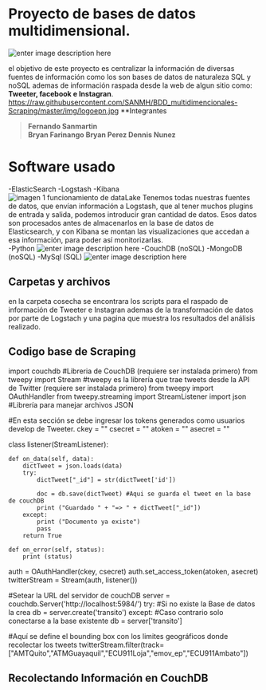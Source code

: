 # Proyecto de bases de datos multidimensional.
![enter image description here](https://www.epn.edu.ec/wp-content/uploads/LOGO_EPN.jpg)


el objetivo de este proyecto es centralizar la información de diversas fuentes de información como los son bases de datos de naturaleza SQL y noSQL ademas de información raspada desde la web de algun sitio como: **Tweeter, facebook e Instagran**.
https://raw.githubusercontent.com/SANMH/BDD_multidimencionales-Scraping/master/img/logoepn.jpg
**Integrantes
>**Fernando Sanmartin			
>Bryan Farinango
>Bryan Perez
>Dennis Nunez**

# Software usado

-ElasticSearch
-Logstash
-Kibana
![imagen 1 funcionamiento de dataLake Tenemos todas nuestras fuentes de datos, que envían información a Logstash, que al tener muchos plugins de entrada y salida, podemos introducir gran cantidad de datos. Esos datos son procesados antes de almacenarlos en la base de datos de Elasticsearch, y con Kibana se montan las visualizaciones que accedan a esa información, para poder así monitorizarlas.](https://dc722jrlp2zu8.cloudfront.net/media/cache/ac/fb/acfb8540e183c26ce471e0370d80d470.webp)
-Python
![enter image description here](https://gameartschool.eu/wp-content/uploads/2018/09/python-logo-master-v3-TM.png)
-CouchDB (noSQL)
-MongoDB (noSQL)
-MySql (SQL)
![enter image description here](https://image.slidesharecdn.com/20100123dodugi-alt-100124141539-phpapp02/95/couchdb-vs-mongodb-2-728.jpg?cb=1285493025)

## Carpetas y archivos

en la carpeta cosecha se encontrara los scripts para el raspado de información de Tweeter e Instagran ademas de la transformación de datos por parte de Logstach y una pagina que muestra los resultados del análisis realizado. 

## Codigo base de Scraping

   import couchdb #Libreria de CouchDB (requiere ser instalada primero)
 from tweepy import Stream #tweepy es la librería que trae tweets desde la API de Twitter (requiere ser instalada primero)
from tweepy import OAuthHandler
from tweepy.streaming import StreamListener
import json #Librería para manejar archivos JSON

#En esta sección se debe ingresar los tokens generados como usuarios develop de Tweeter.
ckey = ""
csecret = ""
atoken = ""
asecret = ""

class listener(StreamListener):
    
    def on_data(self, data):
        dictTweet = json.loads(data)
        try:
            dictTweet["_id"] = str(dictTweet['id'])
           
            doc = db.save(dictTweet) #Aqui se guarda el tweet en la base de couchDB
            print ("Guardado " + "=> " + dictTweet["_id"])
        except:
            print ("Documento ya existe")
            pass
        return True
    
    def on_error(self, status):
        print (status)
        
auth = OAuthHandler(ckey, csecret)
auth.set_access_token(atoken, asecret)
twitterStream = Stream(auth, listener())

#Setear la URL del servidor de couchDB
server = couchdb.Server('http://localhost:5984/')
try:
    #Si no existe la Base de datos la crea
    db = server.create('transito')
except:
    #Caso contrario solo conectarse a la base existente
    db = server['transito']
    
#Aquí se define el bounding box con los limites geográficos donde recolectar los tweets
twitterStream.filter(track=["AMTQuito","ATMGuayaquil","ECU911Loja","emov_ep","ECU911Ambato"])


## Recolectando Información en CouchDB




